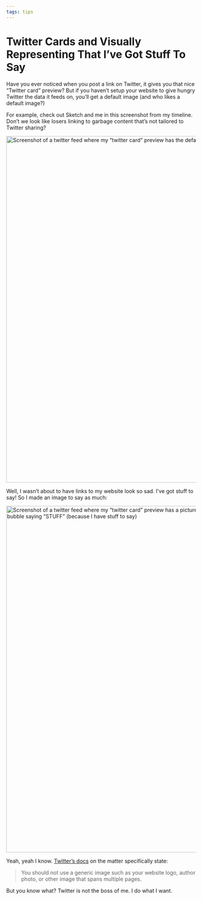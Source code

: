 ```yaml
---
tags: tips
---
```


# Twitter Cards and Visually Representing That I’ve Got Stuff To Say

Have you ever noticed when you post a link on Twitter, it gives you that nice “Twitter card” preview? But if you haven’t setup your website to give hungry Twitter the data it feeds on, you’ll get a default image (and who likes a default image?) 

For example, check out Sketch and me in this screenshot from my timeline. Don’t we look like losers linking to garbage content that’s not tailored to Twitter sharing?

<img src="https://cdn.jim-nielsen.com/blog/2019/stuff-to-say-no-img.jpg" alt="Screenshot of a twitter feed where my “twitter card” preview has the default fallback image" width="650" height="921" />

Well, I wasn’t about to have links to my website look so sad. I’ve got stuff to say! So I made an image to say as much:

<img src="https://cdn.jim-nielsen.com/blog/2019/stuff-to-say-img.jpg" alt="Screenshot of a twitter feed where my “twitter card” preview has a picture of me with a speech bubble saying “STUFF” (because I have stuff to say)" width="650" height="921" />

Yeah, yeah I know. [Twitter’s docs](https://developer.twitter.com/en/docs/tweets/optimize-with-cards/overview/summary) on the matter specifically state:

>  You should not use a generic image such as your website logo, author photo, or other image that spans multiple pages.

But you know what? Twitter is not the boss of me. I do what I want.
